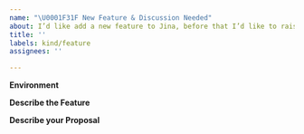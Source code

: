 ```yaml
---
name: "\U0001F31F New Feature & Discussion Needed"
about: I’d like add a new feature to Jina, before that I’d like to raise some discussion
title: ''
labels: kind/feature
assignees: ''

---
```


**Environment**
<!-- Run `jina --version-full` and copy paste the output here -->

**Describe the Feature**
<!-- A clear and concise description of what the bug is. -->

**Describe your Proposal**
<!-- copy past your code/pull request link -->
